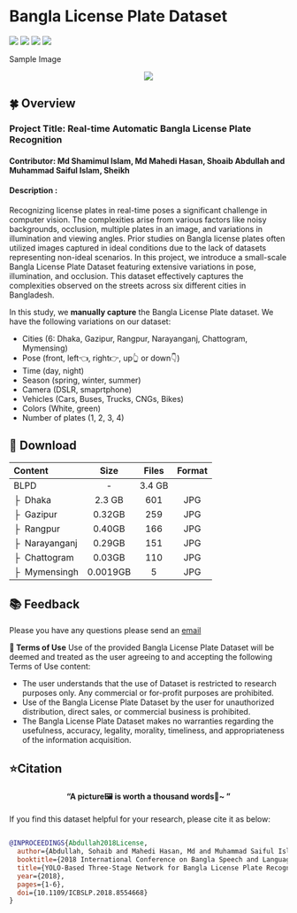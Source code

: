 # Bangla License Plate Dataset 
![ ](https://img.shields.io/badge/Cities-6-green.svg?style=plastic)
![ ](https://img.shields.io/badge/License-CC-green.svg?style=plastic)
![ ](https://img.shields.io/badge/Images-1291-ff69b4.svg?style=plastic)
![ ](https://img.shields.io/badge/Format-.jpg-ff69b4.svg?style=plastic)

Sample Image
<div align="center"><img src=./Overview.jpg></div>

## 🍀 Overview
### Project Title: Real-time Automatic Bangla License Plate Recognition
#### Contributor: Md Shamimul Islam, Md Mahedi Hasan, Shoaib Abdullah and Muhammad Saiful Islam, Sheikh
#### Description : 

Recognizing license plates in real-time poses a significant challenge in computer vision. The complexities arise from various factors like noisy backgrounds, occlusion, multiple plates in an image, and variations in illumination and viewing angles. Prior studies on Bangla license plates often utilized images captured in ideal conditions due to the lack of datasets representing non-ideal scenarios. In this project, we introduce a small-scale Bangla License Plate Dataset featuring extensive variations in pose, illumination, and occlusion. This dataset effectively captures the complexities observed on the streets across six different cities in Bangladesh.


In this study, we **manually capture** the  Bangla License Plate dataset. We have the following variations on our dataset:
* Cities (6: Dhaka, Gazipur, Rangpur, Narayanganj, Chattogram, Mymensing) 
* Pose (front, left👈, right👉, up👆 or down👇)
* Time (day, night)
* Season (spring, winter, summer)
* Camera (DSLR, smaprtphone)
* Vehicles (Cars, Buses, Trucks, CNGs, Bikes)
* Colors (White, green)
* Number of plates (1, 2, 3, 4)


## 🎁 Download

| Content | Size | Files | Format  
| :--- |  :----:  |  :----: | :----: 
| BLPD | - | 3.4 GB | | Main Folder
| &boxvr;&nbsp; Dhaka | 2.3 GB | 601 | JPG 
| &boxvr;&nbsp; Gazipur | 0.32GB | 259 | JPG 
| &boxvr;&nbsp; Rangpur | 0.40GB | 166| JPG 
| &boxvr;&nbsp; Narayanganj| 0.29GB | 151 | JPG
| &boxvr;&nbsp; Chattogram| 0.03GB | 110 | JPG 
| &boxvr;&nbsp; Mymensingh| 0.0019GB | 5 | JPG 


## 📚 Feedback
Please you have any questions please send an [email](mailto:mahedi0803@gmail.com)



**🎯 Terms of Use**
Use of the provided Bangla License Plate Dataset will be deemed and treated as the user agreeing to and accepting the following Terms of Use content:

* The user understands that the use of Dataset is restricted to research purposes only. Any commercial or for-profit purposes are prohibited.
* Use of the Bangla License Plate Dataset by the user for unauthorized distribution, direct sales, or commercial business is prohibited. 
* The Bangla License Plate Dataset makes no warranties regarding the usefulness, accuracy, legality, morality, timeliness, and appropriateness of the information acquisition.


## ⭐Citation
#### <p align=center>“A picture🖼 is worth a thousand words📜~ ”</p>

If you find this dataset helpful for your research, please cite it as below:

```bibtex

@INPROCEEDINGS{Abdullah2018License,
  author={Abdullah, Sohaib and Mahedi Hasan, Md and Muhammad Saiful Islam, Sheikh},
  booktitle={2018 International Conference on Bangla Speech and Language Processing (ICBSLP)}, 
  title={YOLO-Based Three-Stage Network for Bangla License Plate Recognition in Dhaka Metropolitan City}, 
  year={2018},
  pages={1-6},
  doi={10.1109/ICBSLP.2018.8554668}
}

```
